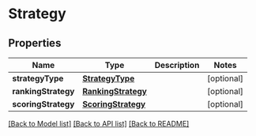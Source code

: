 # Strategy

## Properties
Name | Type | Description | Notes
------------ | ------------- | ------------- | -------------
**strategyType** | [**StrategyType**](StrategyType.md) |  | [optional] 
**rankingStrategy** | [**RankingStrategy**](RankingStrategy.md) |  | [optional] 
**scoringStrategy** | [**ScoringStrategy**](ScoringStrategy.md) |  | [optional] 

[[Back to Model list]](../README.md#documentation-for-models) [[Back to API list]](../README.md#documentation-for-api-endpoints) [[Back to README]](../README.md)


